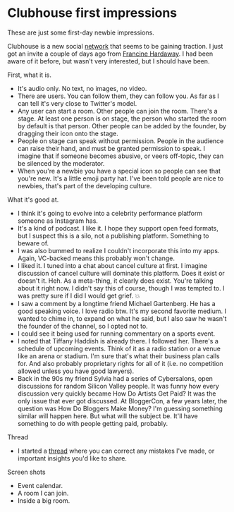 # Clubhouse first impressions
These are just some first-day newbie impressions. 

Clubhouse is a new social <a href="https://techcrunch.com/2020/04/18/clubhouse-app-chat-rooms/">network</a> that seems to be gaining traction. I just got an invite a couple of days ago from <a href="https://twitter.com/hardaway">Francine Hardaway</a>. I had been aware of it before, but wasn't very interested, but I should have been.

First, what it is.
* It's audio only. No text, no images, no video.
* There are users. You can follow them, they can follow you. As far as I can tell it's very close to Twitter's model.
* Any user can start a room. Other people can join the room. There's a stage. At least one person is on stage, the person who started the room by default is that person. Other people can be added by the founder, by dragging their icon onto the stage. 
* People on stage can speak without permission. People in the audience can raise their hand, and must be granted permission to speak. I imagine that if someone becomes abusive, or veers off-topic, they can be silenced by the moderator.
* When you're a newbie you have a special icon so people can see that you're new. It's a little emoji party hat. I've been told people are nice to newbies, that's part of the developing culture.

What it's good at.
* I think it's going to evolve into a celebrity performance platform someone as Instagram has.
* It's a kind of podcast. I like it. I hope they support open feed formats, but I suspect this is a silo, not a publishing platform. Something to beware of. 
* I was also bummed to realize I couldn't incorporate this into my apps. Again, VC-backed means this probably won't change. 
* I liked it. I tuned into a chat about cancel culture at first. I imagine discussion of cancel culture will dominate this platform. Does it exist or doesn't it. Heh. As a meta-thing, it clearly does exist. You're talking about it right now. I didn't say this of course, though I was tempted to. I was pretty sure if I did I would get grief. :boom:
* I saw a comment by a longtime friend Michael Gartenberg. He has a good speaking voice. I love radio btw. It's my second favorite medium. I wanted to chime in, to expand on what he said, but I also saw he wasn't the founder of the channel, so I opted not to.
* I could see it being used for running commentary on a sports event.
* I noted that Tiffany Haddish is already there. I followed her. There's a schedule of upcoming events. Think of it as a radio station or a venue like an arena or stadium. I'm sure that's what their business plan calls for. And also probably proprietary rights for all of it (i.e. no competition allowed unless you have good lawyers). 
* Back in the 90s my friend Sylvia had a series of Cybersalons, open discussions for random Silicon Valley people. It was funny how every discussion very quickly became How Do Artists Get Paid? It was the only issue that ever got discussed. At BloggerCon, a few years later, the question was How Do Bloggers Make Money? I'm guessing something similar will happen here. But what will the subject be. It'll have something to do with people getting paid, probably. 

Thread
* I started a <a href="https://github.com/scripting/Scripting-News/issues/183">thread</a> where you can correct any mistakes I've made, or important insights you'd like to share. 

Screen shots
* Event calendar.
* A room I can join.
* Inside a big room.

